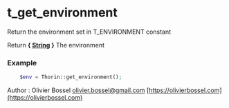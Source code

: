# t_get_environment

Return the environment set in T_ENVIRONMENT constant

Return **{ [String](http://php.net/manual/en/language.types.string.php) }** The environment

### Example
```php
	$env = Thorin::get_environment();
```
Author : Olivier Bossel [olivier.bossel@gmail.com](mailto:olivier.bossel@gmail.com) [https://olivierbossel.com](https://olivierbossel.com)